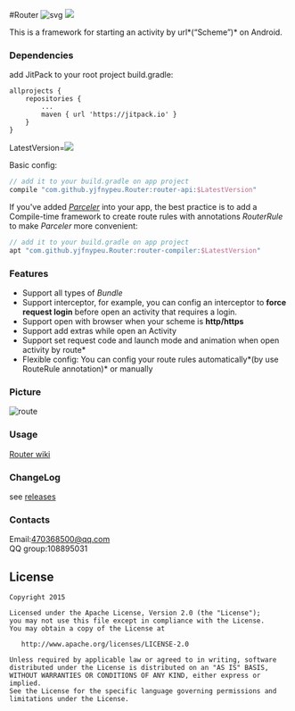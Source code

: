 #Router ![svg](https://travis-ci.org/yjfnypeu/Router.svg?branch=master)
<a href="http://www.methodscount.com/?lib=com.github.yjfnypeu.Router%3Arouter-api%3A0.9"><img src="https://img.shields.io/badge/Methods count-core: 239 | deps: 2-e91e63.svg"/></a>

This is a framework for starting an activity by url*(“Scheme”)* on Android.

### Dependencies

add JitPack to your root project build.gradle:

```
allprojects {
    repositories {
        ...
        maven { url 'https://jitpack.io' }
    }
}

```

LatestVersion=[![](https://jitpack.io/v/yjfnypeu/Router.svg)](https://jitpack.io/#yjfnypeu/Router)

Basic config:
```Groovy
// add it to your build.gradle on app project
compile "com.github.yjfnypeu.Router:router-api:$LatestVersion"
```

If you've added *[Parceler](https://github.com/yjfnypeu/Parceler)* into your app, the best practice is to add a Compile-time framework to create route rules with annotations *RouterRule* to make *Parceler* more convenient:

```Groovy
// add it to your build.gradle on app project
apt "com.github.yjfnypeu.Router:router-compiler:$LatestVersion"
```

### Features

* Support all types of *Bundle*  
* Support interceptor, for example, you can config an interceptor to **force request login** before open an activity that requires a login.
* Support open with browser when your scheme is **http/https**
* Support add extras while open an Activity  
* Support set request code and launch mode and animation when open activity by route*  
* Flexible config: You can config your route rules automatically*(by use RouteRule annotation)* or manually

### Picture

![route](./pics/route.gif)
### Usage

[Router wiki](https://github.com/yjfnypeu/Router/wiki)

### ChangeLog

see [releases](https://github.com/yjfnypeu/Router/releases)

### Contacts

Email:470368500@qq.com  
QQ group:108895031

## License
```
Copyright 2015 

Licensed under the Apache License, Version 2.0 (the "License");
you may not use this file except in compliance with the License.
You may obtain a copy of the License at

   http://www.apache.org/licenses/LICENSE-2.0

Unless required by applicable law or agreed to in writing, software
distributed under the License is distributed on an "AS IS" BASIS,
WITHOUT WARRANTIES OR CONDITIONS OF ANY KIND, either express or implied.
See the License for the specific language governing permissions and
limitations under the License.
```
